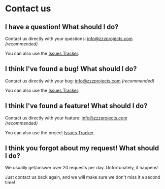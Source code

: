 # Contact us

## I have a question! What should I do?
Contact us directly with your questions: info@zzzprojects.com _(recommended)_ 

You can also use the [Issues Tracker](https://github.com/zzzprojects/Eval-Expression.NET/issues).

## I think I've found a bug! What should I do?
Contact us directly with your bug: info@zzzprojects.com _(recommended)_ 

You can also use the [Issues Tracker](https://github.com/zzzprojects/Eval-Expression.NET/issues).

## I think I've found a feature! What should I do?
Contact us directly with your feature: info@zzzprojects.com _(recommended)_ 

You can also use the project [Issues Tracker](https://github.com/zzzprojects/Eval-Expression.NET/issues).

## I think you forgot about my request! What should I do?
We usually get/answer over 20 requests per day. Unfortunately, it happens!

Just contact us back again, and we will make sure we don't miss it a second time!
